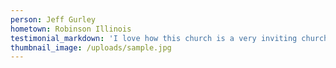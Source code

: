 ```yaml
---
person: Jeff Gurley
hometown: Robinson Illinois
testimonial_markdown: 'I love how this church is a very inviting church, Wonderful family to be apart of!'
thumbnail_image: /uploads/sample.jpg
---
```

